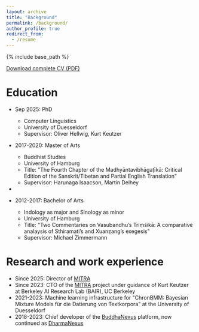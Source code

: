 ```yaml
---
layout: archive
title: "Background"
permalink: /background/
author_profile: true
redirect_from:
  - /resume
---
```


{% include base_path %}

[Download complete CV (PDF)](/files/cv-2025-oct.pdf)

Education
======
* Sep 2025: PhD
  * Computer Linguistics
  * University of Duesseldorf
  * Supervisor: Oliver Hellwig, Kurt Keutzer
 
* 2017-2020: Master of Arts
  * Buddhist Studies
  * University of Hamburg
  * Title: "The Fourth Chapter of the Madhyāntavibhāgaṭīkā: Critical Edition of the Sanskrit/Tibetan and Partial English Translation"
  * Supervisor: Harunaga Isaacson, Martin Delhey
* 

* 2012-2017: Bachelor of Arts
  * Indology as major and Sinology as minor
  * University of Hamburg
  * Title: "Two Commentaries on Vasubandhu’s Triṃśikā: A comparative analaysis of Sthiramati’s and Xuanzang’s exegesis"
  * Supervisor: Michael Zimmermann



Research and work experience
======
* Since 2025: Director of [MITRA](https://dharmamitra.org) 
* Since 2023: CTO of the [MITRA](https://dharmamitra.org) project under guidance of Kurt Keutzer at Berkeley AI Research Lab (BAIR), UC Berkeley
* 2021-2023: Machine learning infrastructure for "ChronBMM: Bayesian Mixture Models für die Datierung von Textkorpora" at the University of Duesseldorf
* 2018-2023: Chief developer of the [BuddhaNexus](https://buddhanexus.org) platform, now continued as [DharmaNexus](https://dharmanexus.org)

